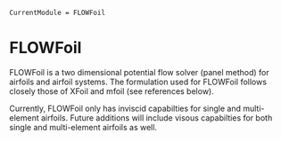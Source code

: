 ```@meta
CurrentModule = FLOWFoil
```

# FLOWFoil

FLOWFoil is a two dimensional potential flow solver (panel method) for airfoils and airfoil systems.
The formulation used for FLOWFoil follows closely those of XFoil and mfoil (see references below).

Currently, FLOWFoil only has inviscid capabilties for single and multi-element airfoils.
Future additions will include visous capabilties for both single and multi-element airfoils as well.

```@index
```
